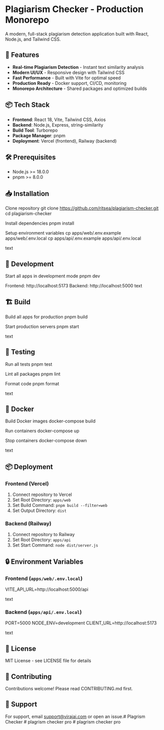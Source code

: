 # Plagiarism Checker - Production Monorepo

A modern, full-stack plagiarism detection application built with React, Node.js, and Tailwind CSS.

## 🚀 Features

- **Real-time Plagiarism Detection** - Instant text similarity analysis
- **Modern UI/UX** - Responsive design with Tailwind CSS
- **Fast Performance** - Built with Vite for optimal speed
- **Production Ready** - Docker support, CI/CD, monitoring
- **Monorepo Architecture** - Shared packages and optimized builds

## 📦 Tech Stack

- **Frontend**: React 18, Vite, Tailwind CSS, Axios
- **Backend**: Node.js, Express, string-similarity
- **Build Tool**: Turborepo
- **Package Manager**: pnpm
- **Deployment**: Vercel (frontend), Railway (backend)

## 🛠️ Prerequisites

- Node.js >= 18.0.0
- pnpm >= 8.0.0

## 📥 Installation

Clone repository
git clone https://github.com/ritsea/plagiarism-checker.git
cd plagiarism-checker

Install dependencies
pnpm install

Setup environment variables
cp apps/web/.env.example apps/web/.env.local
cp apps/api/.env.example apps/api/.env.local

text

## 🚀 Development

Start all apps in development mode
pnpm dev

Frontend: http://localhost:5173
Backend: http://localhost:5000
text

## 🏗️ Build

Build all apps for production
pnpm build

Start production servers
pnpm start

text

## 🧪 Testing

Run all tests
pnpm test

Lint all packages
pnpm lint

Format code
pnpm format

text

## 🐳 Docker

Build Docker images
docker-compose build

Run containers
docker-compose up

Stop containers
docker-compose down

text

## 📦 Deployment

### Frontend (Vercel)
1. Connect repository to Vercel
2. Set Root Directory: `apps/web`
3. Set Build Command: `pnpm build --filter=web`
4. Set Output Directory: `dist`

### Backend (Railway)
1. Connect repository to Railway
2. Set Root Directory: `apps/api`
3. Set Start Command: `node dist/server.js`

## 🔒 Environment Variables

### Frontend (`apps/web/.env.local`)
VITE_API_URL=http://localhost:5000/api

text

### Backend (`apps/api/.env.local`)
PORT=5000
NODE_ENV=development
CLIENT_URL=http://localhost:5173

text

## 📝 License

MIT License - see LICENSE file for details

## 👥 Contributing

Contributions welcome! Please read CONTRIBUTING.md first.

## 📧 Support

For support, email support@virajai.com or open an issue.# Plagrism Checker
#   p l a g r i s m   c h e c k e r   p r o  
 # plagrism checker pro
